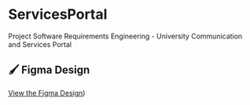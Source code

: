 # ServicesPortal
Project Software Requirements Engineering - University Communication and Services Portal

## 🖌️ Figma Design

[View the Figma Design](https://www.figma.com/design/VtLJBocBjOostsh7GRO7mj/Services-Portal?m=auto&t=CnlzcZIdFX5h3tXH-6))
